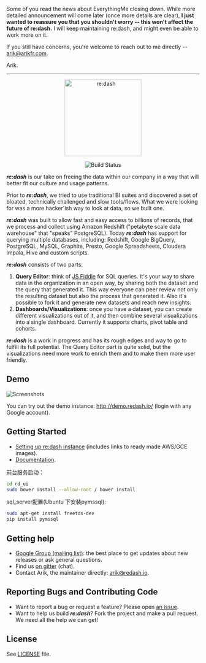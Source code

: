 Some of you read the news about EverythingMe closing down. While more detailed announcement will come later (once more details are clear), **I just wanted to reassure you that you shouldn't worry -- this won't affect the future of re:dash.** I will keep maintaining re:dash, and might even be able to work more on it.

If you still have concerns, you're welcome to reach out to me directly -- arik@arikfr.com.

Arik.

---

<p align="center">
  <img title="re:dash" src='http://redash.io/static/old_img/redash_logo.png' width="200px"/>
</p>
<p align="center">
    <img title="Build Status" src='https://circleci.com/gh/getredash/redash.png?circle-token=8a695aa5ec2cbfa89b48c275aea298318016f040'/>
</p>

**_re:dash_** is our take on freeing the data within our company in a way that will better fit our culture and usage patterns.

Prior to **_re:dash_**, we tried to use traditional BI suites and discovered a set of bloated, technically challenged and slow tools/flows. What we were looking for was a more hacker'ish way to look at data, so we built one.

**_re:dash_** was built to allow fast and easy access to billions of records, that we process and collect using Amazon Redshift ("petabyte scale data warehouse" that "speaks" PostgreSQL).
Today **_re:dash_** has support for querying multiple databases, including: Redshift, Google BigQuery, PostgreSQL, MySQL, Graphite,
Presto, Google Spreadsheets, Cloudera Impala, Hive and custom scripts.

**_re:dash_** consists of two parts:

1. **Query Editor**: think of [JS Fiddle](http://jsfiddle.net) for SQL queries. It's your way to share data in the organization in an open way, by sharing both the dataset and the query that generated it. This way everyone can peer review not only the resulting dataset but also the process that generated it. Also it's possible to fork it and generate new datasets and reach new insights.
2. **Dashboards/Visualizations**: once you have a dataset, you can create different visualizations out of it, and then combine several visualizations into a single dashboard. Currently it supports charts, pivot table and cohorts.

**_re:dash_** is a work in progress and has its rough edges and way to go to fulfill its full potential. The Query Editor part is quite solid, but the visualizations need more work to enrich them and to make them more user friendly.

## Demo

![Screenshots](https://raw.github.com/getredash/redash/screenshots/screenshots.gif)

You can try out the demo instance: http://demo.redash.io/ (login with any Google account).

## Getting Started

* [Setting up re:dash instance](http://redash.io/deployment/setup.html) (includes links to ready made AWS/GCE images).
* [Documentation](http://docs.redash.io).

前台服务启动：
```bash
cd rd_ui  
sudo bower install --allow-root / bower install
```
sql_server配置(Ubuntu 下安装pymssql):
```bash
sudo apt-get install freetds-dev
pip install pymssql
```
## Getting help

* [Google Group (mailing list)](https://groups.google.com/forum/#!forum/redash-users): the best place to get updates about new releases or ask general questions.
* Find us [on gitter](https://gitter.im/getredash/redash#) (chat).
* Contact Arik, the maintainer directly: arik@redash.io.

## Reporting Bugs and Contributing Code

* Want to report a bug or request a feature? Please open [an issue](https://github.com/getredash/redash/issues/new).
* Want to help us build **_re:dash_**? Fork the project and make a pull request. We need all the help we can get!

## License

See [LICENSE](https://github.com/getredash/redash/blob/master/LICENSE) file.
